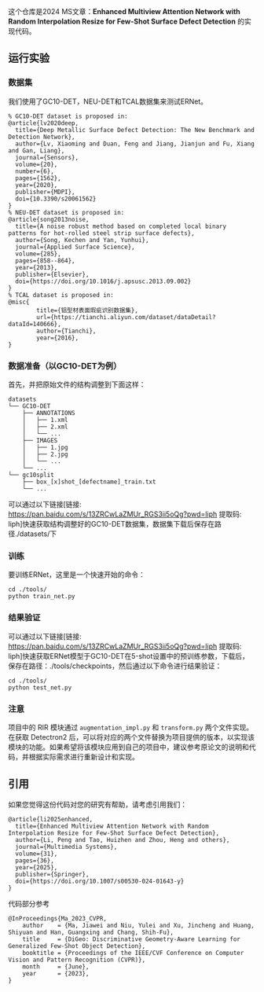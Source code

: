 这个仓库是2024 MS文章：**Enhanced Multiview Attention Network with Random  Interpolation Resize for Few-Shot Surface Defect  Detection** 的实现代码。

## 运行实验

### 数据集

我们使用了GC10-DET，NEU-DET和TCAL数据集来测试ERNet。

```
% GC10-DET dataset is proposed in:
@article{lv2020deep,
  title={Deep Metallic Surface Defect Detection: The New Benchmark and Detection Network},
  author={Lv, Xiaoming and Duan, Feng and Jiang, Jianjun and Fu, Xiang and Gan, Liang},
  journal={Sensors},
  volume={20},
  number={6},
  pages={1562},
  year={2020},
  publisher={MDPI},
  doi={10.3390/s20061562}
}
% NEU-DET dataset is proposed in:
@article{song2013noise,
  title={A noise robust method based on completed local binary patterns for hot-rolled steel strip surface defects},
  author={Song, Kechen and Yan, Yunhui},
  journal={Applied Surface Science},
  volume={285},
  pages={858--864},
  year={2013},
  publisher={Elsevier},
  doi={https://doi.org/10.1016/j.apsusc.2013.09.002}
}
% TCAL dataset is proposed in:
@misc{
        title={铝型材表面瑕疵识别数据集}, 
        url={https://tianchi.aliyun.com/dataset/dataDetail?dataId=140666},
        author={Tianchi},
        year={2016}, 
}
```

### 数据准备（以GC10-DET为例）

首先，并把原始文件的结构调整到下面这样：

```
datasets
└── GC10-DET
    ├── ANNOTATIONS
    │   ├── 1.xml
    │   ├── 2.xml
    │   └── ...
    ├── IMAGES
    │   ├── 1.jpg
    │   ├── 2.jpg
    │   └── ...
    └── ...
└── gc10split
    ├── box_[x]shot_[defectname]_train.txt
    └── ...

```

可以通过以下链接[链接: https://pan.baidu.com/s/13ZRCwLaZMUr_RGS3ii5oQg?pwd=liph 提取码: liph]快速获取结构调整好的GC10-DET数据集，数据集下载后保存在路径./datasets/下

### 训练

要训练ERNet，这里是一个快速开始的命令：

```shell
cd ./tools/
python train_net.py
```

### 结果验证

可以通过以下链接[链接: https://pan.baidu.com/s/13ZRCwLaZMUr_RGS3ii5oQg?pwd=liph 提取码: liph]快速获取ERNet模型于GC10-DET在5-shot设置中的预训练参数，下载后，保存在路径：./tools/checkpoints，然后通过以下命令进行结果验证：

```shell
cd ./tools/
python test_net.py
```

### 注意

项目中的 RIR 模块通过 `augmentation_impl.py` 和 `transform.py` 两个文件实现。在获取 Detectron2 后，可以将对应的两个文件替换为项目提供的版本，以实现该模块的功能。如果希望将该模块应用到自己的项目中，建议参考原论文的说明和代码，并根据实际需求进行重新设计和实现。

##  引用

如果您觉得这份代码对您的研究有帮助，请考虑引用我们：

```
@article{li2025enhanced,
  title={Enhanced Multiview Attention Network with Random Interpolation Resize for Few-Shot Surface Defect Detection},
  author={Li, Peng and Tao, Huizhen and Zhou, Heng and others},
  journal={Multimedia Systems},
  volume={31},
  pages={36},
  year={2025},
  publisher={Springer},
  doi={https://doi.org/10.1007/s00530-024-01643-y}
}
```

代码部分参考

```
@InProceedings{Ma_2023_CVPR,
    author    = {Ma, Jiawei and Niu, Yulei and Xu, Jincheng and Huang, Shiyuan and Han, Guangxing and Chang, Shih-Fu},
    title     = {DiGeo: Discriminative Geometry-Aware Learning for Generalized Few-Shot Object Detection},
    booktitle = {Proceedings of the IEEE/CVF Conference on Computer Vision and Pattern Recognition (CVPR)},
    month     = {June},
    year      = {2023},
}
```
